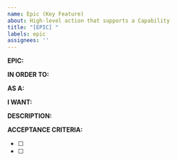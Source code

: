 ```yaml
---
name: Epic (Key Feature)
about: High-level action that supports a Capability
title: "[EPIC] "
labels: epic
assignees: ''
---
```


**EPIC:**  
<!-- Title of the Epic -->

**IN ORDER TO:**  
<!-- Goal this Epic supports -->

**AS A:**  
<!-- User role -->

**I WANT:**  
<!-- Feature or capability desired -->

**DESCRIPTION:**  
<!-- Short summary of the feature -->

**ACCEPTANCE CRITERIA:**  
<!-- List the rules the implementation must follow -->
- [ ]
- [ ]